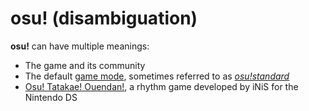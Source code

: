 # osu! (disambiguation)

**osu!** can have multiple meanings:

- The game and its community
- The default [game mode](/wiki/Game_mode), sometimes referred to as *[osu!standard](/wiki/Game_mode/osu!)*
- [Osu! Tatakae! Ouendan!](/wiki/iNiS_games), a rhythm game developed by iNiS for the Nintendo DS
